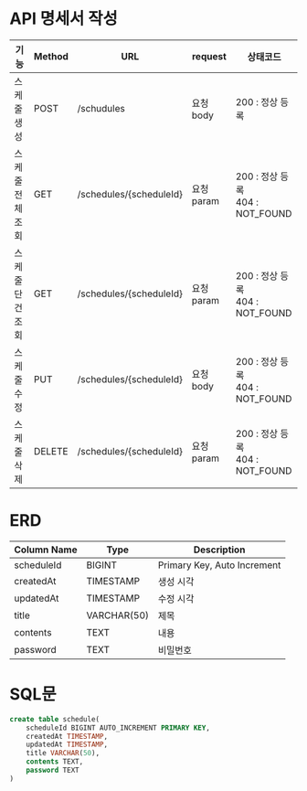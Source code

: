 <H1>API 명세서 작성</H1>

| **기능** | **Method** | **URL** | **request** | **상태코드** |
| --- | --- | --- | --- | --- |
| 스케줄 생성 | POST | /schudules | 요청 body | 200 : 정상 등록 |
| 스케줄 전체 조회 | GET | /schedules/{scheduleId} | 요청 param | 200 : 정상 등록  <br>404 : NOT_FOUND |
| 스케줄 단건 조회 | GET | /schedules/{scheduleId} | 요청 param | 200 : 정상 등록  <br>404 : NOT_FOUND |
| 스케줄 수정 | PUT | /schedules/{scheduleId} | 요청 body | 200 : 정상 등록  <br>404 : NOT_FOUND |
| 스케줄 삭제 | DELETE | /schedules/{scheduleId} | 요청 param | 200 : 정상 등록  <br>404 : NOT_FOUND |

<H1> ERD </H1>

| Column Name | Type          | Description           |
|-------------|---------------|------------------------|
| scheduleId  | BIGINT        | Primary Key, Auto Increment |
| createdAt   | TIMESTAMP     | 생성 시각               |
| updatedAt   | TIMESTAMP     | 수정 시각               |
| title       | VARCHAR(50)   | 제목                   |
| contents    | TEXT          | 내용                   |
| password    | TEXT          | 비밀번호               |




<H1> SQL문 </H1>

```sql
create table schedule(
    scheduleId BIGINT AUTO_INCREMENT PRIMARY KEY,
    createdAt TIMESTAMP,
    updatedAt TIMESTAMP,
    title VARCHAR(50),
    contents TEXT,
    password TEXT
)
```

